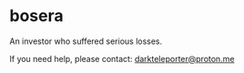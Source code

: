 # bosera

An investor who suffered serious losses.

If you need help, please contact: darkteleporter@proton.me
